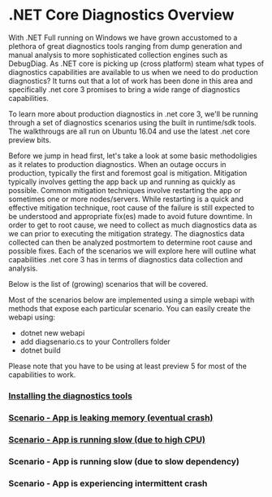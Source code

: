 # .NET Core Diagnostics Overview

With .NET Full running on Windows we have grown accustomed to a plethora of great diagnostics tools ranging from dump generation and manual analysis to more sophisticated collection engines such as DebugDiag. As .NET core is picking up (cross platform) steam  what types of diagnostics capabilities are available to us when we need to do production diagnostics? It turns out that a lot of work has been done in this area and specifically .net core 3 promises to bring a wide range of diagnostics capabilities. 

To learn more about production diagnostics in .net core 3, we'll be running through a set of diagnostics scenarios using the built in runtime/sdk tools. The walkthrougs are all run on Ubuntu 16.04 and use the latest .net core preview bits. 

Before we jump in head first, let's take a look at some basic methodoligies as it relates to production diagnostics. When an outage occurs in production, typically the first and foremost goal is mitigation. Mitigation typically involves getting the app back up and running as quickly as possible. Common mitigation techniques involve restarting the app or sometimes one or more nodes/servers. While restarting is a quick and effective mitigation technique, root cause of the failure is still expected to be understood and appropriate fix(es) made to avoid future downtime. In order to get to root cause, we need to collect as much diagnostics data as we can prior to executing the mitigation strategy. The diagnostics data collected can then be analyzed postmortem to determine root cause and possible fixes. Each of the scenarios we will explore here will outline what capabilities .net core 3 has in terms of diagnostics data collection and analysis.

Below is the list of (growing) scenarios that will be covered.


Most of the scenarios below are implemented using a simple webapi with methods that expose each particular scenario. You can easily create the webapi using:

* dotnet new webapi
* add diagsenario.cs to your Controllers folder
* dotnet build

Please note that you have to be using at least preview 5 for most of the capabilities to work. 


### [Installing the diagnostics tools](https://github.com/MarioHewardt/netcorediag/blob/master/installing_the_diagnostics_tools.md)

### [Scenario - App is leaking memory (eventual crash)](https://github.com/MarioHewardt/netcorediag/blob/master/app_is_leaking_memory_eventual_crash.md)

### [Scenario - App is running slow (due to high CPU)](https://github.com/MarioHEwardt/netcorediag/blob/master/app_running_slow_highcpu.md)

### Scenario - App is running slow (due to slow dependency)

### Scenario - App is experiencing intermittent crash 



